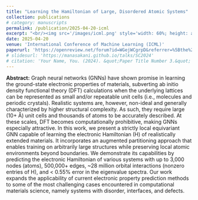 ```yaml
---
title: "Learning the Hamiltonian of Large, Disordered Atomic Systems"
collection: publications
# category: manuscripts
permalink: /publication/2025-04-20-icml
excerpt: "<br/><img src='/images/icml.png' style='width: 60%; height: auto;'>>"
date: 2025-04-20
venue: 'International Conference of Machine Learning (ICML)'
paperurl: 'https://openreview.net/forum?id=WGejWCgrpD&referrer=%5Bthe%20profile%20of%20Manasa%20Kaniselvan%5D(%2Fprofile%3Fid%3D~Manasa_Kaniselvan1)'
# slidesurl: 'https://manasakani.github.io/talks/SC2024'
# citation: 'Your Name, You. (2024). &quot;Paper Title Number 3.&quot; <i>GitHub Journal of Bugs</i>. 1(3).'
---
```


**Abstract:** Graph neural networks (GNNs) have shown promise in learning the ground-state electronic properties of materials, subverting ab initio density functional theory (DFT) calculations when the underlying lattices can be represented as small and/or repeatable unit cells (i.e., molecules and periodic crystals). Realistic systems are, however, non-ideal and generally characterized by higher structural complexity. As such, they require large (10+ Å) unit cells and thousands of atoms to be accurately described. At these scales, DFT becomes computationally prohibitive, making GNNs especially attractive. In this work, we present a strictly local equivariant GNN capable of learning the electronic Hamiltonian (H) of realistically extended materials. It incorporates an augmented partitioning approach that enables training on arbitrarily large structures while preserving local atomic environments beyond boundaries. We demonstrate its capabilities by predicting the electronic Hamiltonian of various systems with up to 3,000 nodes (atoms), 500,000+ edges, ~28 million orbital interactions (nonzero entries of H), and < 0.55% error in the eigenvalue spectra. Our work expands the applicability of current electronic property prediction methods to some of the most challenging cases encountered in computational materials science, namely systems with disorder, interfaces, and defects.


<!-- ![Coverage](https://manasakani.github.io/images/sccrossbar.png) -->
